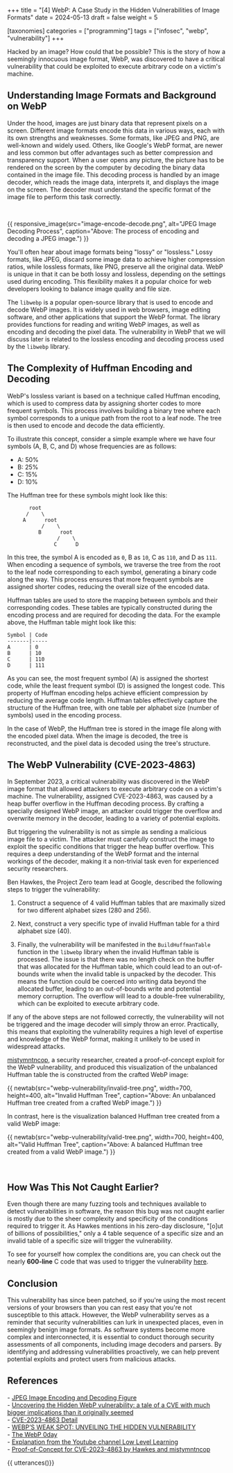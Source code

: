 +++
title = "[4] WebP: A Case Study in the Hidden Vulnerabilities of Image Formats"
date = 2024-05-13
draft = false
weight = 5

[taxonomies]
categories = ["programming"]
tags = ["infosec", "webp", "vulnerability"]
+++

Hacked by an image? How could that be possible? This is the story of how a
seemingly innocuous image format, WebP, was discovered to have a critical
vulnerability that could be exploited to execute arbitrary code on a victim's
machine.

<!-- more -->

## Understanding Image Formats and Background on WebP

Under the hood, images are just binary data that represent pixels on a screen.
Different image formats encode this data in various ways, each with its own
strengths and weaknesses. Some formats, like JPEG and PNG, are well-known and
widely used. Others, like Google's WebP format, are newer and less common but
offer advantages such as better compression and transparency support. When a
user opens any picture, the picture has to be rendered on the screen by the
computer by decoding the binary data contained in the image file. This decoding
process is handled by an image decoder, which reads the image data, interprets
it, and displays the image on the screen. The decoder must understand the
specific format of the image file to perform this task correctly.

<br>

{{ responsive_image(src="image-encode-decode.png",
alt="JPEG Image Decoding Process",
caption="Above: The process of encoding and decoding a JPEG image.") }}

You'll often hear about image formats being "lossy" or "lossless." Lossy
formats, like JPEG, discard some image data to achieve higher compression
ratios, while lossless formats, like PNG, preserve all the original data. WebP
is unique in that it can be both lossy and lossless, depending on the settings
used during encoding. This flexibility makes it a popular choice for web
developers looking to balance image quality and file size.

The `libwebp` is a popular open-source library that is used to encode and decode
WebP images. It is widely used in web browsers, image editing software, and
other applications that support the WebP format. The library provides functions
for reading and writing WebP images, as well as encoding and decoding the pixel
data. The vulnerability in WebP that we will discuss later is related to the
lossless encoding and decoding process used by the `libwebp` library.

## The Complexity of Huffman Encoding and Decoding

WebP's lossless variant is based on a technique called Huffman encoding, which
is used to compress data by assigning shorter codes to more frequent symbols.
This process involves building a binary tree where each symbol corresponds to a
unique path from the root to a leaf node. The tree is then used to encode and
decode the data efficiently.

To illustrate this concept, consider a simple example where we have four symbols
(A, B, C, and D) whose frequencies are as follows:

- A: 50%
- B: 25%
- C: 15%
- D: 10%

The Huffman tree for these symbols might look like this:

```
       root
      /    \
     A      root
           /    \
          B      root
                /    \
               C      D
```

In this tree, the symbol A is encoded as `0`, B as `10`, C as `110`, and D as
`111`. When encoding a sequence of symbols, we traverse the tree from the root
to the leaf node corresponding to each symbol, generating a binary code along
the way. This process ensures that more frequent symbols are assigned shorter
codes, reducing the overall size of the encoded data.

Huffman tables are used to store the mapping between symbols and their
corresponding codes. These tables are typically constructed during the encoding
process and are required for decoding the data. For the example above, the
Huffman table might look like this:

```
Symbol | Code
-------|-----
A      | 0
B      | 10
C      | 110
D      | 111
```

As you can see, the most frequent symbol (A) is assigned the shortest code,
while the least frequent symbol (D) is assigned the longest code. This property
of Huffman encoding helps achieve efficient compression by reducing the average
code length. Huffman tables effectively capture the structure of the Huffman
tree, with one table per alphabet size (number of symbols) used in the encoding
process.

In the case of WebP, the Huffman tree is stored in the image file along with the
encoded pixel data. When the image is decoded, the tree is reconstructed, and
the pixel data is decoded using the tree's structure.

## The WebP Vulnerability (CVE-2023-4863)

In September 2023, a critical vulnerability was discovered in the WebP image
format that allowed attackers to execute arbitrary code on a victim's machine.
The vulnerability, assigned CVE-2023-4863, was caused by a heap buffer overflow
in the Huffman decoding process. By crafting a specially designed WebP image, an
attacker could trigger the overflow and overwrite memory in the decoder, leading
to a variety of potential exploits.

But triggering the vulnerability is not as simple as sending a malicious image
file to a victim. The attacker must carefully construct the image to exploit the
specific conditions that trigger the heap buffer overflow. This requires a deep
understanding of the WebP format and the internal workings of the decoder,
making it a non-trivial task even for experienced security researchers.

Ben Hawkes, the Project Zero team lead at Google, described the following steps
to trigger the vulnerability:

1. Construct a sequence of 4 valid Huffman tables that are maximally sized for
   two different alphabet sizes (280 and 256).

2. Next, construct a very specific type of invalid Huffman table for a third
   alphabet size (40).

3. Finally, the vulnerability will be manifested in the `BuildHuffmanTable`
   function in the `libwebp` library when the invalid Huffman table is
   processed. The issue is that there was no length check on the buffer that was
   allocated for the Huffman table, which could lead to an out-of-bounds write
   when the invalid table is unpacked by the decoder. This means the function
   could be coerced into writing data beyond the allocated buffer, leading to an
   out-of-bounds write and potential memory corruption. The overflow will lead
   to a double-free vulnerability, which can be exploited to execute arbitrary
   code.

If any of the above steps are not followed correctly, the vulnerability will not
be triggered and the image decoder will simply throw an error. Practically, this
means that exploiting the vulnerability requires a high level of expertise and
knowledge of the WebP format, making it unlikely to be used in widespread
attacks.

[mistymntncop](https://github.com/mistymntncop), a security researcher, created
a proof-of-concept exploit for the WebP vulnerability, and produced this
visualization of the unbalanced Huffman table the is constructed from the
crafted WebP image:

{{ newtab(src="webp-vulnerability/invalid-tree.png", width=700, height=400,
alt="Invalid Huffman Tree", caption="Above: An unbalanced Huffman tree created
from a crafted WebP image.") }}

In contrast, here is the visualization balanced Huffman tree created from a
valid WebP image:

{{ newtab(src="webp-vulnerability/valid-tree.png", width=700, height=400,
alt="Valid Huffman Tree", caption="Above: A balanced Huffman tree created
from a valid WebP image.") }}

<br/>

## How Was This Not Caught Earlier?

Even though there are many fuzzing tools and techniques available to detect
vulnerabilities in software, the reason this bug was not caught earlier is
mostly due to the sheer complexity and specificity of the conditions required to
trigger it. As Hawkes mentions in his zero-day disclosure, "\[o\]ut of billions
of possibilities," only a 4 table sequence of a specific size and an invalid
table of a specific size will trigger the vulnerability.

To see for yourself how complex the conditions are, you can check out the nearly
**600-line** C code that was used to trigger the vulnerability
[here](https://github.com/mistymntncop/CVE-2023-4863/blob/main/craft.c).

## Conclusion

This vulnerability has since been patched, so if you're using the most recent
versions of your browsers than you can rest easy that you're not susceptible to
this attack. However, the WebP vulnerability serves as a reminder that security
vulnerabilities can lurk in unexpected places, even in seemingly benign image
formats. As software systems become more complex and interconnected, it is
essential to conduct thorough security assessments of all components, including
image decoders and parsers. By identifying and addressing vulnerabilities
proactively, we can help prevent potential exploits and protect users from
malicious attacks.

## References

\-
[JPEG Image Encoding and Decoding Figure](https://www.researchgate.net/profile/Borko-Furht/publication/229038449/figure/fig4/AS:667829439311887@1536234354786/Block-diagram-of-sequential-JPEG-encoder-and-decoder-JPEG-Encoder-The-original-samples.png)
\
\- [Uncovering the Hidden WebP vulnerability: a tale of a CVE with much bigger implications than it originally seemed](https://blog.cloudflare.com/uncovering-the-hidden-webp-vulnerability-cve-2023-4863)
\
\- [CVE-2023-4863 Detail](https://www.cvedetails.com/cve/CVE-2023-4863) \
\- [WEBP’S WEAK SPOT: UNVEILING THE HIDDEN VULNERABILITY](<https://prisminfosec.com/webps-weak-spot-unveiling-the-hidden-vulnerability/#:~:text=Last%20month%20(September%202023)%2C,under%20CVE%2D2023%2D4863.>)
\
\- [The WebP 0day](https://blog.isosceles.com/the-webp-0day/) \
\- [Explanation from the Youtube channel Low Level Learning](https://www.youtube.com/watch?v=89ysXVYH2Sk)
\
\- [Proof-of-Concept for CVE-2023-4863 by Hawkes and mistymntncop](https://github.com/mistymntncop/CVE-2023-4863/tree/main)

{{ utterances()}}
